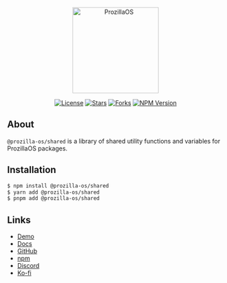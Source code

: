 <div align="center">
  <br />
  <p>
    <a href="https://os.prozilla.dev/"><img src="https://os.prozilla.dev/assets/logo.svg?v=2" height="200" alt="ProzillaOS" /></a>
  </p>
  <p>
    <a href="https://github.com/prozilla-os/ProzillaOS/blob/main/LICENSE.md"><img alt="License" src="https://img.shields.io/github/license/Prozilla/ProzillaOS?style=flat-square&color=FF4D5B&label=License"></a>
    <a href="https://github.com/prozilla-os/ProzillaOS"><img alt="Stars" src="https://img.shields.io/github/stars/Prozilla/ProzillaOS?style=flat-square&color=FED24C&label=%E2%AD%90"></a>
    <a href="https://github.com/prozilla-os/ProzillaOS"><img alt="Forks" src="https://img.shields.io/github/forks/Prozilla/ProzillaOS?style=flat-square&color=4D9CFF&label=Forks&logo=github"></a>
    <a href="https://www.npmjs.com/package/prozilla-os"><img alt="NPM Version" src="https://img.shields.io/npm/v/prozilla-os?logo=npm&style=flat-square&label=prozilla-os&color=FF4D5B"></a>
  </p>
</div>

## About 

`@prozilla-os/shared` is a library of shared utility functions and variables for ProzillaOS packages.

## Installation

```sh
$ npm install @prozilla-os/shared
$ yarn add @prozilla-os/shared
$ pnpm add @prozilla-os/shared
```

## Links

- [Demo][demo]
- [Docs][docs]
- [GitHub][github]
- [npm][npm]
- [Discord][discord]
- [Ko-fi][ko-fi]

[demo]: https://os.prozilla.dev/
[docs]: https://os.prozilla.dev/docs/reference/shared
[github]: https://github.com/prozilla-os/ProzillaOS/tree/main/packages/shared
[npm]: https://www.npmjs.com/package/@prozilla-os/shared
[discord]: https://discord.gg/JwbyQP4tdz
[ko-fi]: https://ko-fi.com/prozilla